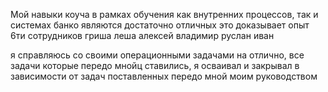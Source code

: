 Мой навыки коуча в рамках обучения как внутренних процессов, так и системах банко являются достаточно отличных
это доказывает опыт 6ти сотрудников 
гриша
леша
алексей
владимир
руслан
иван

я справляюсь со своими операционными задачами на отлично, все задачи которые передо мнойц ставились, я осваивал и закрывал в зависимости от задач поставленных передо мной моим руководством



